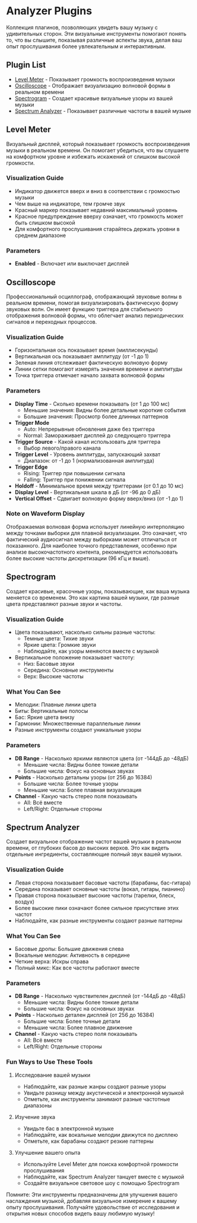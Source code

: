 # Analyzer Plugins

Коллекция плагинов, позволяющих увидеть вашу музыку с удивительных сторон. Эти визуальные инструменты помогают понять то, что вы слышите, показывая различные аспекты звука, делая ваш опыт прослушивания более увлекательным и интерактивным.

## Plugin List

- [Level Meter](#level-meter) - Показывает громкость воспроизведения музыки
- [Oscilloscope](#oscilloscope) - Отображает визуализацию волновой формы в реальном времени
- [Spectrogram](#spectrogram) - Создает красивые визуальные узоры из вашей музыки
- [Spectrum Analyzer](#spectrum-analyzer) - Показывает различные частоты в вашей музыке

## Level Meter

Визуальный дисплей, который показывает громкость воспроизведения музыки в реальном времени. Он помогает убедиться, что вы слушаете на комфортном уровне и избежать искажений от слишком высокой громкости.

### Visualization Guide
- Индикатор движется вверх и вниз в соответствии с громкостью музыки
- Чем выше на индикаторе, тем громче звук
- Красный маркер показывает недавний максимальный уровень
- Красное предупреждение вверху означает, что громкость может быть слишком высокой
- Для комфортного прослушивания старайтесь держать уровни в среднем диапазоне

### Parameters
- **Enabled** - Включает или выключает дисплей

## Oscilloscope

Профессиональный осциллограф, отображающий звуковые волны в реальном времени, помогая визуализировать фактическую форму звуковых волн. Он имеет функцию триггера для стабильного отображения волновой формы, что облегчает анализ периодических сигналов и переходных процессов.

### Visualization Guide
- Горизонтальная ось показывает время (миллисекунды)
- Вертикальная ось показывает амплитуду (от -1 до 1)
- Зеленая линия отслеживает фактическую волновую форму
- Линии сетки помогают измерять значения времени и амплитуды
- Точка триггера отмечает начало захвата волновой формы

### Parameters
- **Display Time** - Сколько времени показывать (от 1 до 100 мс)
  - Меньшие значения: Видны более детальные короткие события
  - Большие значения: Просмотр более длинных паттернов
- **Trigger Mode**
  - Auto: Непрерывные обновления даже без триггера
  - Normal: Замораживает дисплей до следующего триггера
- **Trigger Source** - Какой канал использовать для триггера
  - Выбор левого/правого канала
- **Trigger Level** - Уровень амплитуды, запускающий захват
  - Диапазон: от -1 до 1 (нормализованная амплитуда)
- **Trigger Edge**
  - Rising: Триггер при повышении сигнала
  - Falling: Триггер при понижении сигнала
- **Holdoff** - Минимальное время между триггерами (от 0.1 до 10 мс)
- **Display Level** - Вертикальная шкала в дБ (от -96 до 0 дБ)
- **Vertical Offset** - Сдвигает волновую форму вверх/вниз (от -1 до 1)

### Note on Waveform Display
Отображаемая волновая форма использует линейную интерполяцию между точками выборки для плавной визуализации. Это означает, что фактический аудиосигнал между выборками может отличаться от показанного. Для наиболее точного представления, особенно при анализе высокочастотного контента, рекомендуется использовать более высокие частоты дискретизации (96 кГц и выше).

## Spectrogram

Создает красивые, красочные узоры, показывающие, как ваша музыка меняется со временем. Это как картина вашей музыки, где разные цвета представляют разные звуки и частоты.

### Visualization Guide
- Цвета показывают, насколько сильны разные частоты:
  - Темные цвета: Тихие звуки
  - Яркие цвета: Громкие звуки
  - Наблюдайте, как узоры меняются вместе с музыкой
- Вертикальное положение показывает частоту:
  - Низ: Басовые звуки
  - Середина: Основные инструменты
  - Верх: Высокие частоты

### What You Can See
- Мелодии: Плавные линии цвета
- Биты: Вертикальные полосы
- Бас: Яркие цвета внизу
- Гармонии: Множественные параллельные линии
- Разные инструменты создают уникальные узоры

### Parameters
- **DB Range** - Насколько яркими являются цвета (от -144дБ до -48дБ)
  - Меньшие числа: Видны более тонкие детали
  - Большие числа: Фокус на основных звуках
- **Points** - Насколько детальны узоры (от 256 до 16384)
  - Большие числа: Более точные узоры
  - Меньшие числа: Более плавная визуализация
- **Channel** - Какую часть стерео поля показывать
  - All: Всё вместе
  - Left/Right: Отдельные стороны

## Spectrum Analyzer

Создает визуальное отображение частот вашей музыки в реальном времени, от глубоких басов до высоких верхов. Это как видеть отдельные ингредиенты, составляющие полный звук вашей музыки.

### Visualization Guide
- Левая сторона показывает басовые частоты (барабаны, бас-гитара)
- Середина показывает основные частоты (вокал, гитары, пианино)
- Правая сторона показывает высокие частоты (тарелки, блеск, воздух)
- Более высокие пики означают более сильное присутствие этих частот
- Наблюдайте, как разные инструменты создают разные паттерны

### What You Can See
- Басовые дропы: Большие движения слева
- Вокальные мелодии: Активность в середине
- Четкие верха: Искры справа
- Полный микс: Как все частоты работают вместе

### Parameters
- **DB Range** - Насколько чувствителен дисплей (от -144дБ до -48дБ)
  - Меньшие числа: Видны более тонкие детали
  - Большие числа: Фокус на основных звуках
- **Points** - Насколько детален дисплей (от 256 до 16384)
  - Большие числа: Более точные детали
  - Меньшие числа: Более плавное движение
- **Channel** - Какую часть стерео поля показывать
  - All: Всё вместе
  - Left/Right: Отдельные стороны

### Fun Ways to Use These Tools

1. Исследование вашей музыки
   - Наблюдайте, как разные жанры создают разные узоры
   - Увидьте разницу между акустической и электронной музыкой
   - Отметьте, как инструменты занимают разные частотные диапазоны

2. Изучение звука
   - Увидьте бас в электронной музыке
   - Наблюдайте, как вокальные мелодии движутся по дисплею
   - Отметьте, как барабаны создают резкие паттерны

3. Улучшение вашего опыта
   - Используйте Level Meter для поиска комфортной громкости прослушивания
   - Наблюдайте, как Spectrum Analyzer танцует вместе с музыкой
   - Создайте визуальное световое шоу с помощью Spectrogram

Помните: Эти инструменты предназначены для улучшения вашего наслаждения музыкой, добавляя визуальное измерение к вашему опыту прослушивания. Получайте удовольствие от исследования и открытия новых способов видеть вашу любимую музыку!
